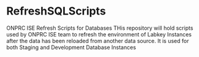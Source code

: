 # RefreshSQLScripts
ONPRC ISE Refresh Scripts for Databases
THis repository will hold scripts used by ONPRC ISE team to refresh the environment of Labkey Instances after the data has been reloaded from another data source.  It is used for both Staging and Development Database Instances
